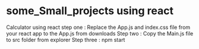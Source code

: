 # some_Small_projects using react
Calculator using react
step one : Replace the App.js and index.css file from your react app to the App.js from downloads
Step two : Copy the Main.js file to src folder from explorer
Step three : npm start
